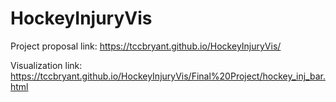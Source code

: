 # HockeyInjuryVis
Project proposal link: https://tccbryant.github.io/HockeyInjuryVis/

Visualization link: https://tccbryant.github.io/HockeyInjuryVis/Final%20Project/hockey_inj_bar.html
